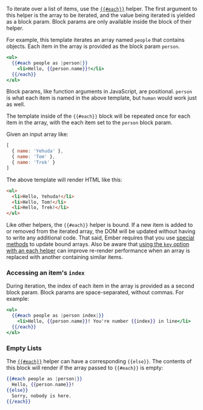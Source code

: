To iterate over a list of items, use the
[`{{#each}}`](https://api.emberjs.com/ember/3.5/classes/Ember.Templates.helpers/methods/each?anchor=each)
helper. The first argument to this helper is the array to be iterated, and
the value being iterated is yielded as a block param. Block params are only
available inside the block of their helper.

For example, this template iterates an array named `people` that contains
objects. Each item in the array is provided as the block param `person`.

```handlebars
<ul>
  {{#each people as |person|}}
    <li>Hello, {{person.name}}!</li>
  {{/each}}
</ul>
```

Block params, like function arguments in JavaScript, are positional. `person`
is what each item is named in the above template, but `human` would work just
as well.

The template inside of the `{{#each}}` block will be repeated once for
each item in the array, with the each item set to the `person` block param.

Given an input array like:

```javascript
[
  { name: 'Yehuda' },
  { name: 'Tom' },
  { name: 'Trek' }
]
```

The above template will render HTML like this:

```html
<ul>
  <li>Hello, Yehuda!</li>
  <li>Hello, Tom!</li>
  <li>Hello, Trek!</li>
</ul>
```

Like other helpers, the `{{#each}}` helper is bound.  If a new item is added to
or removed from the iterated array, the DOM will be updated without having to
write any additional code. That said, Ember requires that you use [special
methods](../../object-model/enumerables/#toc_use-of-observable-methods-and-properties)
to update bound arrays. Also be aware that [using the `key` option with an each
helper](https://api.emberjs.com/ember/3.5/classes/Ember.Templates.helpers/methods/each?anchor=each)
can improve re-render performance when an array is replaced with another
containing similar items.

### Accessing an item's `index`

During iteration, the index of each item in the array is provided as a second
block param. Block params are space-separated, without commas. For example:

```handlebars
<ul>
  {{#each people as |person index|}}
    <li>Hello, {{person.name}}! You're number {{index}} in line</li>
  {{/each}}
</ul>
```

### Empty Lists

The [`{{#each}}`](https://api.emberjs.com/ember/3.5/classes/Ember.Templates.helpers/methods/each?anchor=each)
helper can have a corresponding `{{else}}`. The contents of this block will
render if the array passed to `{{#each}}` is empty:

```handlebars
{{#each people as |person|}}
  Hello, {{person.name}}!
{{else}}
  Sorry, nobody is here.
{{/each}}
```

<!-- eof - needed for pages that end in a code block  -->
